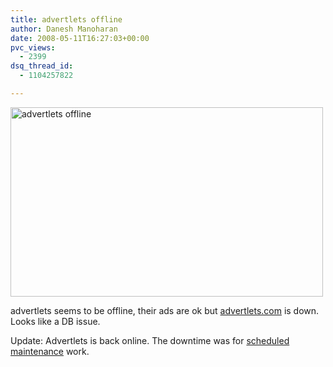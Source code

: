 ```yaml
---
title: advertlets offline
author: Danesh Manoharan
date: 2008-05-11T16:27:03+00:00
pvc_views:
  - 2399
dsq_thread_id:
  - 1104257822

---
```

[<img loading="lazy" class="alignnone size-medium wp-image-547" title="advertlets offline" src="/wp-content/uploads/2008/05/advertlets-offline-500x303.png" alt="advertlets offline" width="500" height="303" srcset="/wp-content/uploads/2008/05/advertlets-offline-500x303.png 500w, /wp-content/uploads/2008/05/advertlets-offline.png 790w" sizes="(max-width: 500px) 100vw, 500px" />][1]

advertlets seems to be offline, their ads are ok but [advertlets.com][2] is down. Looks like a DB issue.

Update: Advertlets is back online. The downtime was for [scheduled maintenance][3] work.

 [1]: /wp-content/uploads/2008/05/advertlets-offline.png
 [2]: http://www.advertlets.com/
 [3]: http://www.advertlets.com/weblog/2008/05/10/scheduled-maintenance-this-sunday-pending-cashouts/